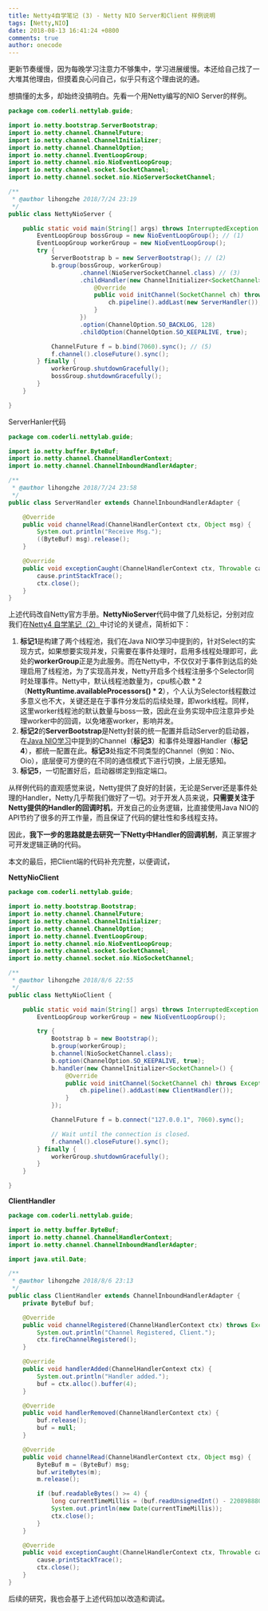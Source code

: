 ```yaml
---
title: Netty4自学笔记 (3) - Netty NIO Server和Client 样例说明
tags: [Netty,NIO]
date: 2018-08-13 16:41:24 +0800
comments: true
author: onecode
---
```

更新节奏缓慢，因为每晚学习注意力不够集中，学习进展缓慢。本还给自己找了一大堆其他理由，但摸着良心问自己，似乎只有这个理由说的通。

想搞懂的太多，却始终没搞明白。先看一个用Netty编写的NIO Server的样例。

<!--break-->

```java
package com.coderli.nettylab.guide;

import io.netty.bootstrap.ServerBootstrap;
import io.netty.channel.ChannelFuture;
import io.netty.channel.ChannelInitializer;
import io.netty.channel.ChannelOption;
import io.netty.channel.EventLoopGroup;
import io.netty.channel.nio.NioEventLoopGroup;
import io.netty.channel.socket.SocketChannel;
import io.netty.channel.socket.nio.NioServerSocketChannel;

/**
 * @author lihongzhe 2018/7/24 23:19
 */
public class NettyNioServer {

    public static void main(String[] args) throws InterruptedException {
        EventLoopGroup bossGroup = new NioEventLoopGroup(); // (1)
        EventLoopGroup workerGroup = new NioEventLoopGroup();
        try {
            ServerBootstrap b = new ServerBootstrap(); // (2)
            b.group(bossGroup, workerGroup)
                    .channel(NioServerSocketChannel.class) // (3)
                    .childHandler(new ChannelInitializer<SocketChannel>() { // (4)
                        @Override
                        public void initChannel(SocketChannel ch) throws Exception {
                            ch.pipeline().addLast(new ServerHandler());
                        }
                    })
                    .option(ChannelOption.SO_BACKLOG, 128)
                    .childOption(ChannelOption.SO_KEEPALIVE, true);

            ChannelFuture f = b.bind(7060).sync(); // (5)
            f.channel().closeFuture().sync();
        } finally {
            workerGroup.shutdownGracefully();
            bossGroup.shutdownGracefully();
        }
    }

}

```

ServerHanler代码

```java
package com.coderli.nettylab.guide;

import io.netty.buffer.ByteBuf;
import io.netty.channel.ChannelHandlerContext;
import io.netty.channel.ChannelInboundHandlerAdapter;

/**
 * @author lihongzhe 2018/7/24 23:58
 */
public class ServerHandler extends ChannelInboundHandlerAdapter {

    @Override
    public void channelRead(ChannelHandlerContext ctx, Object msg) {
        System.out.println("Receive Msg.");
        ((ByteBuf) msg).release(); 
    }

    @Override
    public void exceptionCaught(ChannelHandlerContext ctx, Throwable cause) {
        cause.printStackTrace();
        ctx.close();
    }
}
```

上述代码改自Netty官方手册。**NettyNioServer**代码中做了几处标记，分别对应我们在[Netty4 自学笔记（2）](http://www.coderli.com/netty4-java-nio/)中讨论的关键点，简析如下：

1. **标记1**是构建了两个线程池，我们在Java NIO学习中提到的，针对Select的实现方式，如果想要实现并发，只需要在事件处理时，启用多线程处理即可，此处的**workerGroup**正是为此服务。而在Netty中，不仅仅对于事件到达后的处理启用了线程池，为了实现高并发，Netty开启多个线程注册多个Selector同时处理事件。Netty中，默认线程池数量为，cpu核心数 * 2（**NettyRuntime.availableProcessors() * 2**），个人认为Selector线程数过多意义也不大，关键还是在于事件分发后的后续处理，即work线程。同样，这里worker线程池的默认数量与boss一致，因此在业务实现中应注意异步处理worker中的回调，以免堵塞worker，影响并发。
2. **标记2**的**ServerBootstrap**是Netty封装的统一配置并启动Server的启动器，在[Java NIO学习](http://www.coderli.com/netty4-java-nio/)中提到的Channel（**标记3**）和事件处理器Handler（**标记4**），都统一配置在此。**标记3**处指定不同类型的Channel（例如：Nio、Oio），底层便可方便的在不同的通信模式下进行切换，上层无感知。
3. **标记5**，一切配置好后，启动器绑定到指定端口。

从样例代码的直观感觉来说，Netty提供了良好的封装，无论是Server还是事件处理的Handler，Netty几乎帮我们做好了一切。对于开发人员来说，**只需要关注于Netty提供的Handler的回调时机**，开发自己的业务逻辑，比直接使用Java NIO的API节约了很多的开工作量，而且保证了代码的健壮性和多线程支持。

因此，**我下一步的思路就是去研究一下Netty中Handler的回调机制**，真正掌握才可开发逻辑正确的代码。

本文的最后，把Client端的代码补充完整，以便调试，

**NettyNioClient**

```java
package com.coderli.nettylab.guide;

import io.netty.bootstrap.Bootstrap;
import io.netty.channel.ChannelFuture;
import io.netty.channel.ChannelInitializer;
import io.netty.channel.ChannelOption;
import io.netty.channel.EventLoopGroup;
import io.netty.channel.nio.NioEventLoopGroup;
import io.netty.channel.socket.SocketChannel;
import io.netty.channel.socket.nio.NioSocketChannel;

/**
 * @author lihongzhe 2018/8/6 22:55
 */
public class NettyNioClient {

    public static void main(String[] args) throws InterruptedException {
        EventLoopGroup workerGroup = new NioEventLoopGroup();

        try {
            Bootstrap b = new Bootstrap();
            b.group(workerGroup);
            b.channel(NioSocketChannel.class);
            b.option(ChannelOption.SO_KEEPALIVE, true);
            b.handler(new ChannelInitializer<SocketChannel>() {
                @Override
                public void initChannel(SocketChannel ch) throws Exception {
                    ch.pipeline().addLast(new ClientHandler());
                }
            });

            ChannelFuture f = b.connect("127.0.0.1", 7060).sync(); 

            // Wait until the connection is closed.
            f.channel().closeFuture().sync();
        } finally {
            workerGroup.shutdownGracefully();
        }
    }

}
```

**ClientHandler**

```java
package com.coderli.nettylab.guide;

import io.netty.buffer.ByteBuf;
import io.netty.channel.ChannelHandlerContext;
import io.netty.channel.ChannelInboundHandlerAdapter;

import java.util.Date;

/**
 * @author lihongzhe 2018/8/6 23:13
 */
public class ClientHandler extends ChannelInboundHandlerAdapter {
    private ByteBuf buf;

    @Override
    public void channelRegistered(ChannelHandlerContext ctx) throws Exception {
        System.out.println("Channel Registered, Client.");
        ctx.fireChannelRegistered();
    }

    @Override
    public void handlerAdded(ChannelHandlerContext ctx) {
        System.out.println("Handler added.");
        buf = ctx.alloc().buffer(4);
    }

    @Override
    public void handlerRemoved(ChannelHandlerContext ctx) {
        buf.release();
        buf = null;
    }

    @Override
    public void channelRead(ChannelHandlerContext ctx, Object msg) {
        ByteBuf m = (ByteBuf) msg;
        buf.writeBytes(m);
        m.release();

        if (buf.readableBytes() >= 4) { 
            long currentTimeMillis = (buf.readUnsignedInt() - 2208988800L) * 1000L;
            System.out.println(new Date(currentTimeMillis));
            ctx.close();
        }
    }

    @Override
    public void exceptionCaught(ChannelHandlerContext ctx, Throwable cause) {
        cause.printStackTrace();
        ctx.close();
    }
}
```

后续的研究，我也会基于上述代码加以改造和调试。